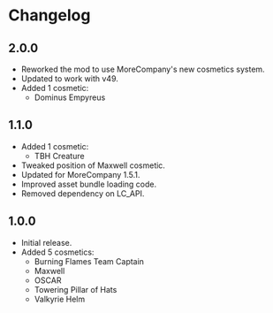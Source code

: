 # Changelog

## 2.0.0
- Reworked the mod to use MoreCompany's new cosmetics system.
- Updated to work with v49.
- Added 1 cosmetic:
    - Dominus Empyreus

## 1.1.0
- Added 1 cosmetic:
    - TBH Creature
- Tweaked position of Maxwell cosmetic.
- Updated for MoreCompany 1.5.1.
- Improved asset bundle loading code.
- Removed dependency on LC_API.

## 1.0.0
- Initial release.
- Added 5 cosmetics:
    - Burning Flames Team Captain
    - Maxwell
    - OSCAR
    - Towering Pillar of Hats
    - Valkyrie Helm
